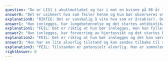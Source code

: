```yaml
---
question: "Du er LIS1 i akuttmottaket og tar i mot en kvinne på 86 år fra et sykehjem. Hun er henvist pga. somnolens og redusert allmenntilstand, har demens av moderat grad og hypertensiv hjerte- og nyresykdom. SaO2 er 92%, respirasjon 26 per minutt og hun er afebril. Klinisk undersøkelse viser lett knatring basalt over lungene. CRP 20 mg/L (ref. <5), røntgen thorax er negativt, EKG er uendret og blodprøver er ellers normale. Hva er korrekt videre håndtering?"
answer0: "Det er usikkert hva som feiler henne og hun bør observeres over natten med systematiske observasjoner av vitale funksjoner"
explanation0: "RIKTIG: Det er vanskelig å vite hva som er årsak(er). Det kan være mild forverring av hjertesvikt og en infeksjon som ikke nødvendigvis trenger antibiotika, men også noe som utvikler seg til å bli mer alvorlig. Somnolens er et alvorlighetstegn."
answer1: "Hun innlegges, har lungebetennelse og det startes antibiotikabehandling"
explanation1: "FEIL: Det er riktig at hun bør innlegges, men hun fyller ikke diagnostiske kriterier for (bakteriell) lungebetennelse."
answer2: "Hun innlegges, har forverring av hjertesvikt og det startes behandling for dette"
explanation2: "FEIL: Det er riktig at hun bør innlegges og det kan være en mild forverring av hjertesvikt, men spredt knatring over lungenes bakflater med samtidig negativ røntgen toraks er ikke overbevisende."
answer3: "Hun har en lite alvorlig tilstand og kan sendes tilbake til sykehjemmet"
explanation3: "FEIL: Tilstanden er potensielt alvorlig. Hun er somnolent og har utslag på qSOFA (2/3) og NEWS."
rightAnswer: 0
---
```

